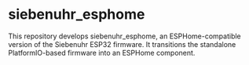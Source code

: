 # siebenuhr_esphome
 This repository develops siebenuhr_esphome, an ESPHome-compatible version of the Siebenuhr ESP32 firmware. It transitions the standalone PlatformIO-based firmware into an ESPHome component.
